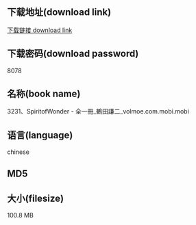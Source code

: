 ## 下载地址(download link)
[下载链接 download link](https://voluble-croquembouche-d321dc.netlify.app/?s=3231%E3%80%81SpiritofWonder+-+%E5%85%A8%E4%B8%80%E5%86%8A_%E9%B6%B4%E7%94%B0%E8%AC%99%E4%BA%8C_volmoe.com.mobi)

## 下载密码(download password)
8078

## 名称(book name)
3231、SpiritofWonder - 全一冊_鶴田謙二_volmoe.com.mobi.mobi

## 语言(language)
chinese

## MD5


## 大小(filesize)
100.8 MB
